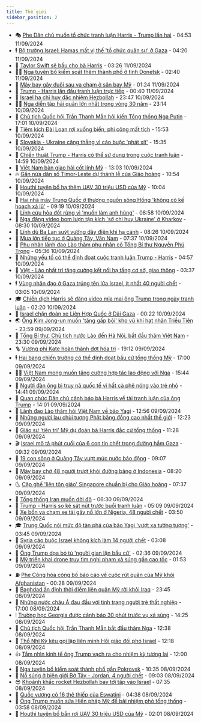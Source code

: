 ```yaml
---
title: Thế giới
sidebar_position: 2
---
```


<!-- vnexpress-the-gioi:START -->
- 🎭 [Phe Dân chủ muốn tổ chức tranh luận Harris - Trump lần hai](https://vnexpress.net/phe-dan-chu-muon-to-chuc-tranh-luan-harris-trump-lan-hai-4791618.html) - 04:53 11/09/2024
- 🕴 [Bộ trưởng Israel: Hamas mất vị thế &#39;tổ chức quân sự&#39; ở Gaza](https://vnexpress.net/bo-truong-israel-hamas-mat-vi-the-to-chuc-quan-su-o-gaza-4791392.html) - 04:20 11/09/2024
- 🤭 [Taylor Swift sẽ bầu cho bà Harris](https://vnexpress.net/taylor-swift-se-bau-cho-ba-harris-4791562.html) - 03:26 11/09/2024
- 🧑‍💻 [Nga tuyên bố kiểm soát thêm thành phố ở tỉnh Donetsk](https://vnexpress.net/nga-tuyen-bo-kiem-soat-them-thanh-pho-o-tinh-donetsk-4791465.html) - 02:40 11/09/2024
- 🦏 [Máy bay gãy đuôi sau va chạm ở sân bay Mỹ](https://vnexpress.net/may-bay-gay-duoi-sau-va-cham-o-san-bay-my-4791455.html) - 01:24 11/09/2024
- 🦒 [Trump - Harris lần đầu tranh luận trực tiếp](https://vnexpress.net/ong-trump-va-ba-harris-lan-dau-tranh-luan-4791475-tong-thuat.html) - 00:40 11/09/2024
- 🌈 [Israel hạ chỉ huy đặc nhiệm Hezbollah](https://vnexpress.net/israel-ha-chi-huy-dac-nhiem-hezbollah-4791454.html) - 23:47 10/09/2024
- 🧑‍🏫 [Nga diễn tập hải quân lớn nhất trong vòng 30 năm](https://vnexpress.net/nga-dien-tap-hai-quan-lon-nhat-trong-vong-30-nam-4791289.html) - 23:14 10/09/2024
- 🐲 [Chủ tịch Quốc hội Trần Thanh Mẫn hội kiến Tổng thống Nga Putin](https://vnexpress.net/chu-tich-quoc-hoi-tran-thanh-man-hoi-kien-tong-thong-nga-putin-4791420.html) - 17:01 10/09/2024
- 🦒 [Tiêm kích Đài Loan rơi xuống biển, phi công mất tích](https://vnexpress.net/tiem-kich-dai-loan-roi-xuong-bien-phi-cong-mat-tich-4791405.html) - 15:53 10/09/2024
- 🐻 [Slovakia - Ukraine căng thẳng vì cáo buộc &#39;phát xít&#39;](https://vnexpress.net/slovakia-ukraine-cang-thang-vi-cao-buoc-phat-xit-4791009.html) - 15:35 10/09/2024
- 🚀 [Chiến thuật Trump - Harris có thể sử dụng trong cuộc tranh luận](https://vnexpress.net/chien-thuat-trump-harris-co-the-su-dung-trong-cuoc-tranh-luan-4791014.html) - 14:59 10/09/2024
- 🥰 [Việt Nam bàn giao hài cốt lính Mỹ](https://vnexpress.net/viet-nam-ban-giao-hai-cot-linh-my-4791372.html) - 13:03 10/09/2024
- 🔥 [Gần nửa dân số Timor-Leste dự thánh lễ của Giáo hoàng](https://vnexpress.net/gan-nua-dan-so-timor-leste-du-thanh-le-cua-giao-hoang-4791277.html) - 10:54 10/09/2024
- 🥳 [Houthi tuyên bố hạ thêm UAV 30 triệu USD của Mỹ](https://vnexpress.net/houthi-tuyen-bo-ha-them-uav-30-trieu-usd-cua-my-4791238.html) - 10:04 10/09/2024
- 💼 [Hai nhà máy Trung Quốc ở thượng nguồn sông Hồng &#39;không có kế hoạch xả lũ&#39;](https://vnexpress.net/hai-nha-may-trung-quoc-o-thuong-nguon-song-hong-khong-co-ke-hoach-xa-lu-4791278.html) - 09:19 10/09/2024
- 🤡 [Lính cứu hỏa đốt rừng vì &#39;muốn làm anh hùng&#39;](https://vnexpress.net/linh-cuu-hoa-dot-rung-vi-muon-lam-anh-hung-4791234.html) - 08:58 10/09/2024
- 🌁 [Nga đăng video bom lượn tập kích &#39;sở chỉ huy Ukraine&#39; ở Kharkov](https://vnexpress.net/nga-dang-video-bom-luon-tap-kich-so-chi-huy-ukraine-o-kharkov-4791096.html) - 08:30 10/09/2024
- 🤩 [Lính dù Ba Lan suýt vướng dây điện khi hạ cánh](https://vnexpress.net/linh-du-ba-lan-suyt-vuong-day-dien-khi-ha-canh-4791159.html) - 08:26 10/09/2024
- 🎉 [Mưa lớn tiếp tục ở Quảng Tây, Vân Nam](https://vnexpress.net/mua-lon-tiep-tuc-o-quang-tay-van-nam-4791117.html) - 07:37 10/09/2024
- 🎉 [Phu nhân lãnh đạo Lào thăm phu nhân cố Tổng Bí thư Nguyễn Phú Trọng](https://vnexpress.net/phu-nhan-lanh-dao-lao-tham-phu-nhan-co-tong-bi-thu-nguyen-phu-trong-4791168.html) - 05:36 10/09/2024
- 🌁 [Những yếu tố có thể định đoạt cuộc tranh luận Trump - Harris](https://vnexpress.net/nhung-yeu-to-co-the-dinh-doat-cuoc-tranh-luan-trump-harris-4790570.html) - 04:57 10/09/2024
- 🌊 [Việt - Lào nhất trí tăng cường kết nối hạ tầng cơ sở, giao thông](https://vnexpress.net/viet-lao-nhat-tri-tang-cuong-ket-noi-ha-tang-co-so-giao-thong-4791029.html) - 03:37 10/09/2024
- 🕴 [Vùng nhân đạo ở Gaza trúng tên lửa Israel, ít nhất 40 người chết](https://vnexpress.net/vung-nhan-dao-o-gaza-trung-ten-lua-israel-it-nhat-40-nguoi-chet-4791007.html) - 03:05 10/09/2024
- 🎓 [Chiến dịch Harris sẽ đăng video mỉa mai ông Trump trong ngày tranh luận](https://vnexpress.net/chien-dich-harris-se-dang-video-mia-mai-ong-trump-trong-ngay-tranh-luan-4790892.html) - 02:20 10/09/2024
- 🦩 [Israel chặn đoàn xe Liên Hợp Quốc ở Dải Gaza](https://vnexpress.net/israel-chan-doan-xe-lien-hop-quoc-o-dai-gaza-4790981.html) - 00:22 10/09/2024
- 🌏 [Ông Kim Jong-un muốn &#39;tăng gấp bội&#39; kho vũ khí hạt nhân Triều Tiên](https://vnexpress.net/ong-kim-jong-un-muon-tang-gap-boi-kho-vu-khi-hat-nhan-trieu-tien-4790974.html) - 23:59 09/09/2024
- 🌋 [Tổng Bí thư, Chủ tịch nước Lào đến Hà Nội, bắt đầu thăm Việt Nam](https://vnexpress.net/tong-bi-thu-chu-tich-nuoc-lao-den-ha-noi-bat-dau-tham-viet-nam-4790791.html) - 23:30 09/09/2024
- 🪜 [Vương phi Kate hoàn thành đợt hóa trị](https://vnexpress.net/vuong-phi-kate-hoan-thanh-dot-hoa-tri-4790953.html) - 19:12 09/09/2024
- 🕴 [Hai bang chiến trường có thể định đoạt bầu cử tổng thống Mỹ](https://vnexpress.net/hai-bang-chien-truong-co-the-dinh-doat-bau-cu-tong-thong-my-4788945.html) - 17:00 09/09/2024
- 🧑‍🏫 [Việt Nam mong muốn tăng cường hợp tác lao động với Nga](https://vnexpress.net/viet-nam-mong-muon-tang-cuong-hop-tac-lao-dong-voi-nga-4790943.html) - 15:44 09/09/2024
- 🌮 [Người đàn ông bị truy nã quốc tế vì hất cà phê nóng vào trẻ nhỏ](https://vnexpress.net/nguoi-dan-ong-bi-truy-na-quoc-te-vi-hat-ca-phe-nong-vao-tre-nho-4790936.html) - 14:41 09/09/2024
- 🚦 [Quan chức Dân chủ cảnh báo bà Harris về tài tranh luận của ông Trump](https://vnexpress.net/quan-chuc-dan-chu-canh-bao-ba-harris-ve-tai-tranh-luan-cua-ong-trump-4790912.html) - 14:01 09/09/2024
- 💫 [Lãnh đạo Lào thăm hỏi Việt Nam về bão Yagi](https://vnexpress.net/lanh-dao-lao-tham-hoi-viet-nam-ve-bao-yagi-4790921.html) - 12:56 09/09/2024
- 🤡 [Những người lau chùi tượng Phật bằng đồng cao nhất thế giới](https://vnexpress.net/nhung-nguoi-lau-chui-tuong-phat-bang-dong-cao-nhat-the-gioi-4790806.html) - 12:23 09/09/2024
- 🦣 [Giáo sư &#39;tiên tri&#39; Mỹ dự đoán bà Harris đắc cử tổng thống](https://vnexpress.net/giao-su-tien-tri-my-du-doan-ba-harris-dac-cu-tong-thong-4790822.html) - 11:28 09/09/2024
- 🎬 [Israel mô tả phút cuối của 6 con tin chết trong đường hầm Gaza](https://vnexpress.net/israel-mo-ta-phut-cuoi-cua-6-con-tin-chet-trong-duong-ham-gaza-4790789.html) - 09:32 09/09/2024
- 🎉 [19 con sông ở Quảng Tây vượt mức nước báo động](https://vnexpress.net/19-con-song-o-quang-tay-vuot-muc-nuoc-bao-dong-4790817.html) - 09:07 09/09/2024
- 🎡 [Máy bay chở 48 người trượt khỏi đường băng ở Indonesia](https://vnexpress.net/may-bay-cho-48-nguoi-truot-khoi-duong-bang-o-indonesia-4790786.html) - 08:20 09/09/2024
- 🌜 [Cặp ghế &#39;liên tôn giáo&#39; Singapore chuẩn bị cho Giáo hoàng](https://vnexpress.net/cap-ghe-lien-ton-giao-singapore-chuan-bi-cho-giao-hoang-4790602.html) - 07:37 09/09/2024
- 🎡 [Tổng thống Iran muốn dời đô](https://vnexpress.net/tong-thong-iran-muon-doi-do-4790579.html) - 06:30 09/09/2024
- 🤗 [Trump - Harris so kè sát nút trước buổi tranh luận](https://vnexpress.net/trump-harris-so-ke-sat-nut-truoc-buoi-tranh-luan-4790586.html) - 05:09 09/09/2024
- 🦩 [Xe bồn va chạm xe tải gây nổ lớn ở Nigeria, 48 người chết](https://vnexpress.net/xe-bon-va-cham-xe-tai-gay-no-lon-o-nigeria-48-nguoi-chet-4790585.html) - 03:50 09/09/2024
- 🎓 [Trung Quốc nói mức độ tàn phá của bão Yagi &#39;vượt xa tưởng tượng&#39;](https://vnexpress.net/trung-quoc-noi-muc-do-tan-pha-cua-bao-yagi-vuot-xa-tuong-tuong-4790605.html) - 03:45 09/09/2024
- 🌁 [Syria cáo buộc Israel không kích làm 14 người chết](https://vnexpress.net/syria-cao-buoc-israel-khong-kich-lam-14-nguoi-chet-4790593.html) - 03:08 09/09/2024
- 🤩 [Ông Trump dọa bỏ tù &#39;người gian lận bầu cử&#39;](https://vnexpress.net/ong-trump-doa-bo-tu-nguoi-gian-lan-bau-cu-4790553.html) - 02:36 09/09/2024
- 👹 [Mỹ triển khai drone truy tìm nghi phạm xả súng gần cao tốc](https://vnexpress.net/my-trien-khai-drone-truy-tim-nghi-pham-xa-sung-gan-cao-toc-4790551.html) - 01:53 09/09/2024
- ⛽️ [Phe Cộng hòa công bố báo cáo về cuộc rút quân của Mỹ khỏi Afghanistan](https://vnexpress.net/phe-cong-hoa-cong-bo-bao-cao-ve-cuoc-rut-quan-cua-my-khoi-afghanistan-4790544.html) - 00:28 09/09/2024
- 🚀 [Baghdad ấn định thời điểm liên quân Mỹ rời khỏi Iraq](https://vnexpress.net/baghdad-an-dinh-thoi-diem-lien-quan-my-roi-khoi-iraq-4790543.html) - 23:45 08/09/2024
- 🎡 [Những nước châu Á đau đầu với tình trạng người trẻ thất nghiệp](https://vnexpress.net/nhung-nuoc-chau-a-dau-dau-voi-tinh-trang-nguoi-tre-that-nghiep-4786926.html) - 17:00 08/09/2024
- 🕯 [Trường học Georgia được cảnh báo 30 phút trước vụ xả súng](https://vnexpress.net/truong-hoc-georgia-duoc-canh-bao-30-phut-truoc-vu-xa-sung-4790502.html) - 14:25 08/09/2024
- 🐻 [Chủ tịch Quốc hội Trần Thanh Mẫn bắt đầu thăm Nga](https://vnexpress.net/chu-tich-quoc-hoi-tran-thanh-man-bat-dau-tham-nga-4790497.html) - 12:38 08/09/2024
- 🚦 [Thổ Nhĩ Kỳ kêu gọi lập liên minh Hồi giáo đối phó Israel](https://vnexpress.net/tho-nhi-ky-keu-goi-lap-lien-minh-hoi-giao-doi-pho-israel-4790488.html) - 12:18 08/09/2024
- 👍 [Tầm nhìn kinh tế ông Trump vạch ra cho nhiệm kỳ tương lai](https://vnexpress.net/tam-nhin-kinh-te-ong-trump-vach-ra-cho-nhiem-ky-tuong-lai-4789683.html) - 12:00 08/09/2024
- 🚀 [Nga tuyên bố kiểm soát thành phố gần Pokrovsk](https://vnexpress.net/nga-tuyen-bo-kiem-soat-thanh-pho-gan-pokrovsk-4790467.html) - 10:35 08/09/2024
- 🌮 [Nổ súng ở biên giới Bờ Tây - Jordan, 4 người chết](https://vnexpress.net/no-sung-o-bien-gioi-bo-tay-jordan-4-nguoi-chet-4790447.html) - 09:03 08/09/2024
- 😎 [Khoảnh khắc rocket Hezbollah bay tới tấp vào Israel](https://vnexpress.net/khoanh-khac-rocket-hezbollah-bay-toi-tap-vao-israel-4790405.html) - 07:35 08/09/2024
- 🐲 [Quốc vương có 16 thê thiếp của Eswatini](https://vnexpress.net/quoc-vuong-co-16-the-thiep-cua-eswatini-4789355.html) - 04:38 08/09/2024
- 💫 [Ông Trump muốn sửa Hiến pháp Mỹ để bãi nhiệm phó tổng thống](https://vnexpress.net/ong-trump-muon-sua-hien-phap-my-de-bai-nhiem-pho-tong-thong-4790358.html) - 03:58 08/09/2024
- 👀 [Houthi tuyên bố bắn rơi UAV 30 triệu USD của Mỹ](https://vnexpress.net/houthi-tuyen-bo-ban-roi-uav-30-trieu-usd-cua-my-4790329.html) - 02:01 08/09/2024<!-- vnexpress-the-gioi:END -->